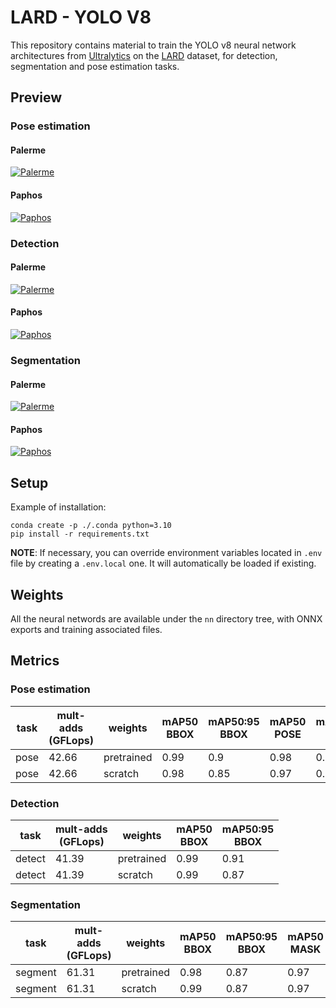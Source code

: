 # LARD - YOLO V8

This repository contains material to train the YOLO v8 neural network architectures from [Ultralytics](https://github.com/ultralytics/ultralytics) on the [LARD](https://github.com/deel-ai/LARD) dataset, for detection, segmentation and pose estimation tasks.


## Preview

### Pose estimation

#### Palerme

[![Palerme](https://www.dailymotion.com/thumbnail/video/x8l67wl)](https://www.dailymotion.com/video/x8l67wl)

#### Paphos

[![Paphos](https://www.dailymotion.com/thumbnail/video/x8l6926)](https://www.dailymotion.com/video/x8l6926)

### Detection

#### Palerme

[![Palerme](https://www.dailymotion.com/thumbnail/video/x8l66et)](https://www.dailymotion.com/video/x8l66et)

#### Paphos

[![Paphos](https://www.dailymotion.com/thumbnail/video/x8l689i)](https://www.dailymotion.com/video/x8l689i)

### Segmentation

#### Palerme

[![Palerme](https://www.dailymotion.com/thumbnail/video/x8l66du)](https://www.dailymotion.com/video/x8l66du)

#### Paphos

[![Paphos](https://www.dailymotion.com/thumbnail/video/x8l6839)](https://www.dailymotion.com/video/x8l6839)

[](https://dai.ly/x8l66et)

## Setup

Example of installation:

```
conda create -p ./.conda python=3.10
pip install -r requirements.txt
```

**NOTE**: If necessary, you can override environment variables located in `.env` file by creating a `.env.local` one. It will automatically be loaded if existing.

## Weights

All the neural networds are available under the `nn` directory tree, with ONNX exports and training associated files.

## Metrics

### Pose estimation

| task | mult-adds<br>(GFLops) | weights    | mAP50<br>BBOX | mAP50:95<br>BBOX | mAP50<br>POSE | mAP50:95<br>POSE |
| ---- | --------------------- | ---------- | ------------- | ---------------- | ------------- | ---------------- |
| pose | 42.66                 | pretrained | 0.99          | 0.9              | 0.98          | 0.95             |
| pose | 42.66                 | scratch    | 0.98          | 0.85             | 0.97          | 0.91             |

### Detection

| task   | mult-adds<br>(GFLops) | weights    | mAP50<br>BBOX | mAP50:95<br>BBOX |
| ------ | --------------------- | ---------- | ------------- | ---------------- |
| detect | 41.39                 | pretrained | 0.99          | 0.91             |
| detect | 41.39                 | scratch    | 0.99          | 0.87             |

### Segmentation

| task    | mult-adds<br>(GFLops) | weights    | mAP50<br>BBOX | mAP50:95<br>BBOX | mAP50<br>MASK | mAP50:95<br>MASK |
| ------- | --------------------- | ---------- | ------------- | ---------------- | ------------- | ---------------- |
| segment | 61.31                 | pretrained | 0.98          | 0.87             | 0.97          | 0.76             |
| segment | 61.31                 | scratch    | 0.99          | 0.87             | 0.97          | 0.73             |